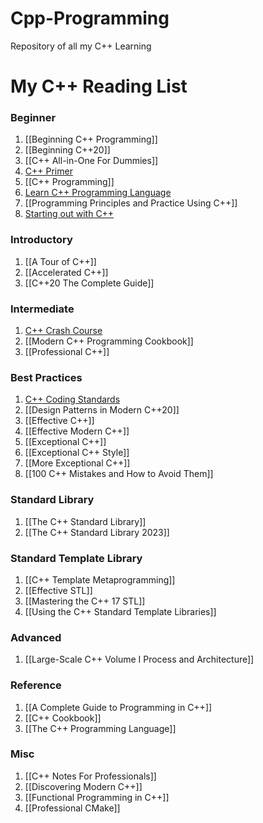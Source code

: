 # Cpp-Programming
Repository of all my C++ Learning

# My C++ Reading List

### Beginner

1. [[Beginning C++ Programming]]
2. [[Beginning C++20]]
3. [[C++ All-in-One For Dummies]]
4. [C++ Primer](https://github.com/olemdiga/Cpp-Programming/tree/f744da2d851982a71e3cfb59c42991c42b58142e/My%20Notes/C%2B%2B%20Primer)
5. [[C++ Programming]]
6. [Learn C++ Programming Language](https://github.com/olemdiga/Cpp-Programming/tree/2de54687acc034ac56bdde83f5962f0267f58e02/My%20Notes/Learn%20C%2B%2B%20Programming%20Language)
7. [[Programming Principles and Practice Using C++]]
8. [Starting out with C++](https://github.com/olemdiga/Cpp-Programming/tree/2de54687acc034ac56bdde83f5962f0267f58e02/My%20Notes/Starting%20out%20with%20C%2B%2B)

### Introductory

1. [[A Tour of C++]]
2. [[Accelerated C++]]
3. [[C++20 The Complete Guide]]

### Intermediate

1. [C++ Crash Course](https://github.com/olemdiga/Cpp-Programming/tree/f744da2d851982a71e3cfb59c42991c42b58142e/My%20Notes/C%2B%2B%20Crash%20Course)
2. [[Modern C++ Programming Cookbook]]
3. [[Professional C++]]

### Best Practices

1. [C++ Coding Standards](https://github.com/olemdiga/Cpp-Programming/tree/8472295a81d109c69420003682d2d1fc7e921c07/My%20Notes/C%2B%2B%20Coding%20Standards)
2. [[Design Patterns in Modern C++20]]
3. [[Effective C++]]
4. [[Effective Modern C++]]
5. [[Exceptional C++]]
6. [[Exceptional C++ Style]]
7. [[More Exceptional C++]]
8. [[100 C++ Mistakes and How to Avoid Them]]

### Standard Library

1. [[The C++ Standard Library]]
2. [[The C++ Standard Library 2023]]

### Standard Template Library

1. [[C++ Template Metaprogramming]]
2. [[Effective STL]]
3. [[Mastering the C++ 17 STL]]
4. [[Using the C++ Standard Template Libraries]]

### Advanced

1. [[Large-Scale C++ Volume I Process and Architecture]]

### Reference

1. [[A Complete Guide to Programming in C++]]
2. [[C++ Cookbook]]
3. [[The C++ Programming Language]]

### Misc

1. [[C++ Notes For Professionals]]
2. [[Discovering Modern C++]]
3. [[Functional Programming in C++]]
4. [[Professional CMake]]
